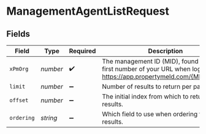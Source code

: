 # ManagementAgentListRequest


## Fields

| Field                                                                                                                    | Type                                                                                                                     | Required                                                                                                                 | Description                                                                                                              |
| ------------------------------------------------------------------------------------------------------------------------ | ------------------------------------------------------------------------------------------------------------------------ | ------------------------------------------------------------------------------------------------------------------------ | ------------------------------------------------------------------------------------------------------------------------ |
| `xPmOrg`                                                                                                                 | *number*                                                                                                                 | :heavy_check_mark:                                                                                                       | The management ID (MID), found in the first number of your URL when logged in:  https://app.propertymeld.com/{MID}/m/123 |
| `limit`                                                                                                                  | *number*                                                                                                                 | :heavy_minus_sign:                                                                                                       | Number of results to return per page.                                                                                    |
| `offset`                                                                                                                 | *number*                                                                                                                 | :heavy_minus_sign:                                                                                                       | The initial index from which to return the results.                                                                      |
| `ordering`                                                                                                               | *string*                                                                                                                 | :heavy_minus_sign:                                                                                                       | Which field to use when ordering the results.                                                                            |
